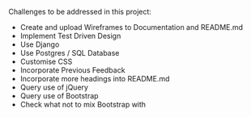 Challenges to be addressed in this project:

- Create and upload Wireframes to Documentation and README.md
- Implement Test Driven Design
- Use Django
- Use Postgres / SQL Database 
- Customise CSS
- Incorporate Previous Feedback
- Incorporate more headings into README.md
- Query use of jQuery
- Query use of Bootstrap
- Check what not to mix Bootstrap with